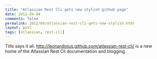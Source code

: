 ```yaml
---
title: "Atlassian Rest Cli gets new stylish github page"
date: 2012-04-04
comments: false
permalink: 2012/04/atlassian-rest-cli-gets-new-stylish.html
layout: post
tags: [atlassian, rest-cli]
---
```


Title says it all.&nbsp;<a href="http://leonardinius.github.com/atlassian-rest-cli/">http://leonardinius.github.com/atlassian-rest-cli/</a>&nbsp;is a new home of the Atlassian Rest Cli documentation and blogging.
